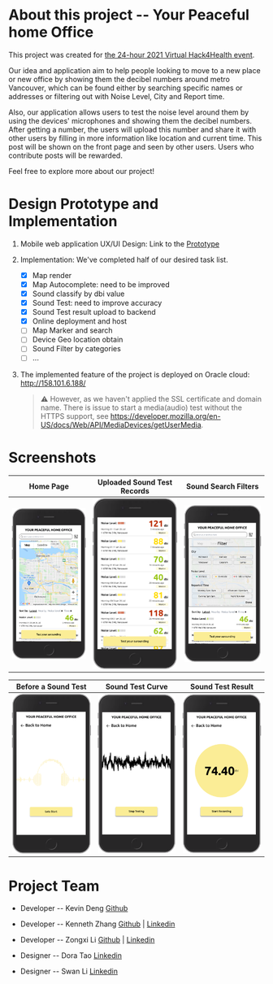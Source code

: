 # About this project -- Your Peaceful home Office

This project was created for [the 24-hour 2021 Virtual Hack4Health event](https://event.hackhub.com/event/hack4health).

Our idea and application aim to help people looking to move to a new place or new office by showing them the decibel numbers around metro Vancouver, which can be found either by searching specific names or addresses or filtering out with Noise Level, City and Report time.


Also, our application allows users to test the noise level around them by using the devices' microphones and showing them the decibel numbers. After getting a number, the users will upload this number and share it with other users by filling in more information like location and current time. This post will be shown on the front page and seen by other users. Users who contribute posts will be rewarded. 


Feel free to explore more about our project!


# Design Prototype and Implementation

1. Mobile web application UX/UI Design: Link to the [Prototype](https://www.figma.com/file/8z3EFYRZ8GqpPWJskzuEdi/HomeOffice?node-id=0%3A1)

2. Implementation: We've completed half of our desired task list.

   - [x] Map render
   - [x] Map Autocomplete: need to be improved
   - [x] Sound classify by dbi value
   - [x] Sound Test: need to improve accuracy
   - [x] Sound Test result upload to backend
   - [x] Online deployment and host
   - [ ] Map Marker and search
   - [ ] Device Geo location obtain
   - [ ] Sound Filter by categories
   - [ ] ...

3. The implemented feature of the project is deployed on Oracle cloud: http://158.101.6.188/

	> :warning:  However, as we haven't applied the SSL certificate and domain name. There is issue to start a media(audio) test without the HTTPS support, see https://developer.mozilla.org/en-US/docs/Web/API/MediaDevices/getUserMedia.

# Screenshots

|                          Home Page                         |                 Uploaded Sound Test Records                         |                            Sound Search Filters                             |
| :--------------------------------------------------------: | :----------------------------------------------------------------: | :-------------------------------------------------------------------------: |
| ![Home Page](./screenshots/1.homepage.png "App Home Page") | ![Uploaded Sound Records](./screenshots/2.uploaded-test-records.png "Uploaded Sound Test Records") | ![Sound Search Filters](./screenshots/3.sound-search-filters.png "Sound Search Filters") |

|                        Before a Sound Test                  |                                    Sound Test Curve                               |                                Sound Test Result                               |
| :---------------------------------------------------------: | :-------------------------------------------------------------------------------: | :----------------------------------------------------------------------------: |
| ![Start Test ](./screenshots/4.start-test.png "Start Test") | ![Sound Test Curve ](./screenshots/5.sound-test-curve.png "China Statistics") |  ![Test Result](./screenshots/6.test-result.png#pic_center=414x736 "Test Result")  |



# Project Team

- Developer -- Kevin Deng [Github](https://github.com/denven) 

- Developer -- Kenneth Zhang [Github](https://github.com/Kennethz374) | [Linkedin](https://www.linkedin.com/in/kenneth-zhang-9a785673/)

- Developer -- Zongxi Li [Github](https://github.com/zongxili) | [Linkedin](https://www.linkedin.com/in/zongxi-li/)

- Designer -- Dora Tao [Linkedin](https://www.linkedin.com/in/dora-tao/)

- Designer -- Swan Li [Linkedin](https://www.linkedin.com/in/swan-li-27368a172/)

